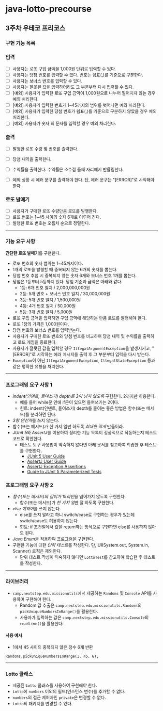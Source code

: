 # java-lotto-precourse

## 3주차 우테코 프리코스

### 구현 기능 목록

### 입력
- [ ] 사용자는 로또 구입 금액을 1,000원 단위로 입력할 수 있다.
- [ ] 사용자는 당첨 번호를 입력할 수 있다. 번호는 쉼표(,)를 기준으로 구분한다.
- [ ] 사용자는 보너스 번호를 입력할 수 있다.
- [ ] 사용자는 잘못된 값을 입력하더라도 그 부분부터 다시 입력할 수 있다.
- [ ] [예외] 사용자가 입력한 로또 구입 금액이 1,000원으로 나누어 떨어지지 않는 경우 예외 처리한다.
- [ ] [예외] 사용자가 입력한 번호가 1~45까지의 범위를 벗어나면 예외 처리한다.
- [ ] [예외] 사용자가 입력한 당첨 번호가 쉼표(,)를 기준으로 구분하지 않았을 경우 예외 처리한다.
- [ ] [예외] 사용자가 숫자 외 문자를 입력할 경우 예외 처리한다.   
   
### 출력
- [ ] 발행한 로또 수량 및 번호를 출력한다.
- [ ] 당첨 내역을 출력한다.
- [ ] 수익률을 출력한다. 수익률은 소수점 둘째 자리에서 반올림한다.
- [ ] 예외 상황 시 에러 문구를 출력해야 한다. 단, 에러 문구는 "[ERROR]"로 시작해야 한다.   
   
   
### 로또 발매기
- [ ] 사용자가 구매한 로또 수량만큼 로또를 발행한다.
- [ ] 로또 번호는 1~45 사이의 숫자 6개로 이루어 진다.
- [ ] 발행한 로또 번호는 오름차 순으로 정렬한다.

___

### 기능 요구 사항

**간단한 로또 발매기**를 구현한다.

- 로또 번호의 숫자 범위는 1~45까지이다.
- 1개의 로또를 발행할 때 중복되지 않는 6개의 숫자를 뽑는다.
- 당첨 번호 추첨 시 중복되지 않는 숫자 6개와 보너스 번호 1개를 뽑는다.
- 당첨은 1등부터 5등까지 있다. 당첨 기준과 금액은 아래와 같다.
  - 1등: 6개 번호 일치 / 2,000,000,000원
  - 2등: 5개 번호 + 보너스 번호 일치 / 30,000,000원
  - 3등: 5개 번호 일치 / 1,500,000원
  - 4등: 4개 번호 일치 / 50,000원
  - 5등: 3개 번호 일치 / 5,000원
- 로또 구입 금액을 입력하면 구입 금액에 해당하는 만큼 로또를 발행해야 한다.
- 로또 1장의 가격은 1,000원이다.
- 당첨 번호와 보너스 번호를 입력받는다.
- 사용자가 구매한 로또 번호와 당첨 번호를 비교하여 당첨 내역 및 수익률을 출력하고 로또 게임을 종료한다.
- 사용자가 잘못된 값을 입력할 경우 `IllegalArgumentException`을 발생시키고, "[ERROR]"로 시작하는 에러 메시지를 출력 후 그 부분부터 입력을 다시 받는다.
- `Exception`이 아닌 `IllegalArgumentException`, `IllegalStateException` 등과 같은 명확한 유형을 처리한다.

---

### 프로그래밍 요구 사항 1

- *indent(인덴트, 들여쓰기) depth를 3이 넘지 않도록* 구현한다. 2까지만 허용한다.
  - 예를 들어 while문 안에 if문이 있으면 들여쓰기는 2이다.
  - 힌트: indent(인덴트, 들여쓰기) depth를 줄이는 좋은 방법은 함수(또는 메서드)를 분리하면 된다.
- *3항 연산자*를 쓰지 않는다.
- 함수(또는 메서드)가 한 가지 일만 하도록 *최대한 작게* 만들어라.
- *JUnit 5*와 *AssertJ*를 이용하여 정리한 기능 목록이 정상적으로 작동하는지 테스트 코드로 확인한다.
  - 테스트 도구 사용법이 익숙하지 않다면 아래 문서를 참고하여 학습한 후 테스트를 구현한다.
    - [JUnit 5 User Guide](https://junit.org/junit5/docs/current/user-guide)
    - [AssertJ User Guide](https://assertj.github.io/doc)
    - [AssertJ Exception Assertions](https://www.baeldung.com/assertj-exception-assertion)
    - [Guide to JUnit 5 Parameterized Tests](https://www.baeldung.com/parameterized-tests-junit-5)      
   
   
### 프로그래밍 요구 사항 2

- *함수(또는 메서드)의 길이가 15라인*을 넘어가지 않도록 구현한다.
  - 함수(또는 메서드)가 *한 가지 일*만 잘 하도록 구현한다.
- *else 예약어*를 쓰지 않는다.
  - else를 쓰지 말라고 하니 switch/case로 구현하는 경우가 있는데 switch/case도 허용하지 않는다.
  - 힌트: if 조건절에서 값을 return하는 방식으로 구현하면 else를 사용하지 않아도 된다.
- *Java Enum*을 적용하여 프로그램을 구현한다.
- 구현한 기능에 대한 *단위 테스트*를 작성한다. 단, UI(System.out, System.in, Scanner) 로직은 제외한다.
  - 단위 테스트 작성이 익숙하지 않다면 `LottoTest`를 참고하여 학습한 후 테스트를 작성한다.

---

### 라이브러리

- `camp.nextstep.edu.missionutils`에서 제공하는 `Randoms` 및 `Console` API를 사용하여 구현해야 한다.
    - Random 값 추출은 `camp.nextstep.edu.missionutils.Randoms`의 `pickUniqueNumbersInRange()`를 활용한다.
    - 사용자가 입력하는 값은 `camp.nextstep.edu.missionutils.Console`의 `readLine()`을 활용한다.   
   
   
#### 사용 예시

- 1에서 45 사이의 중복되지 않은 정수 6개 반환
```
Randoms.pickUniqueNumbersInRange(1, 45, 6);
```

---

### Lotto 클래스

- 제공된 `Lotto` 클래스를 사용하여 구현해야 한다.
- `Lotto`에 `numbers` 이외의 필드(인스턴스 변수)를 추가할 수 없다.
- `numbers`의 접근 제어자인 `private`은 변경할 수 없다.
- `Lotto`의 패키지를 변경할 수 있다.
